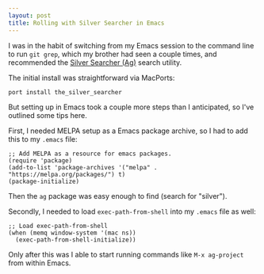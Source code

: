 ```yaml
---
layout: post
title: Rolling with Silver Searcher in Emacs
---
```


I was in the habit of switching from my Emacs session to the command line to run `git grep`, which my brother had seen a couple times, and recommended the [Silver Searcher (Ag)](https://github.com/ggreer/the_silver_searcher) search utility.

The initial install was straightforward via MacPorts:

```
port install the_silver_searcher
```

But setting up in Emacs took a couple more steps than I anticipated, so I've outlined some tips here.

First, I needed MELPA setup as a Emacs package archive, so I had to add this to my `.emacs` file:

```
;; Add MELPA as a resource for emacs packages.
(require 'package)
(add-to-list 'package-archives '("melpa" . "https://melpa.org/packages/") t)
(package-initialize)
```

Then the `ag` package was easy enough to find (search for "silver").

Secondly, I needed to load `exec-path-from-shell` into my `.emacs` file as well:

```
;; Load exec-path-from-shell
(when (memq window-system '(mac ns))
  (exec-path-from-shell-initialize))
```

Only after this was I able to start running commands like `M-x ag-project` from within Emacs. 
